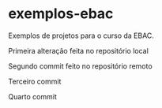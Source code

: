 # exemplos-ebac
Exemplos de projetos para o curso da EBAC.

Primeira alteração feita no repositório local

Segundo commit feito no repositório remoto


Terceiro commit


Quarto commit
